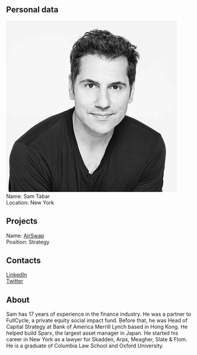 ## Personal data
![Sam Tabar photo](../people/photo/sam_tabar.jpg)  
Name: Sam Tabar  
Location: New York  
## Projects 
Name: [AirSwap](../projects/airswap.md)  
Position: Strategy  
## Contacts
[LinkedIn](https://www.linkedin.com/in/sam-tabar-14a24698/)   
[Twitter](https://twitter.com/samirtabar)  
## About
Sam has 17 years of experience in the finance industry. He was a partner to FullCycle, a private equity social impact fund. Before that, he was Head of Capital Strategy at Bank of America Merrill Lynch based in Hong Kong. He helped build Sparx, the largest asset manager in Japan. He started his career in New York as a lawyer for Skadden, Arps, Meagher, Slate & Flom. He is a graduate of Columbia Law School and Oxford University.